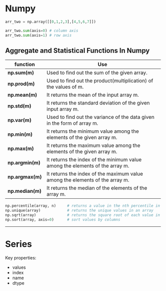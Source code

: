 # Numpy 

```py
arr_two = np.array([[0,1,2,3],[4,5,6,7]])

arr_two.sum(axis=0) # column axis
arr_two.sum(axis=1) # row axis

```

## Aggregate and Statistical Functions In Numpy

function | Use
-|-
**np.sum(m)**     |Used to find out the sum of the given array.
**np.prod(m)**    |Used to find out the product(multiplication) of the values of m.
**np.mean(m)**    |It returns the mean of the input array m.
**np.std(m)**     |It returns the standard deviation of the given input array m.
**np.var(m)**     |Used to find out the variance of the data given in the form of array m.
**np.min(m)**     |It returns the minimum value among the elements of the given array m.
**np.max(m)**     |It returns the maximum value among the elements of the given array m.
**np.argmin(m)**  |It returns the index of the minimum value among the elements of the array m.
**np.argmax(m)**  |It returns the index of the maximum value among the elements of the array m.
**np.median(m)**  |It returns the median of the elements of the array m.

```py
np.percentile(array, n)     # returns a value in the nth percentile in an array
np.unique(array)            # returns the unique values in an array
np.sqrt(array)              # returns the square root of each value in an array
np.sort(array, axis=0)      # sort values by columns
```

- - -

# Series

Key properties:
- values
- index
- name
- dtype 
